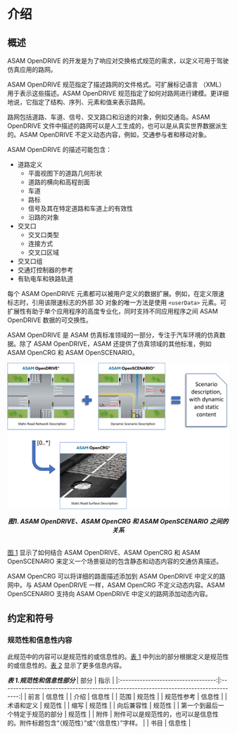 <h1> 介绍 </h1>

<h2> 概述 </h2>

ASAM OpenDRIVE 的开发是为了响应对交换格式规范的需求，以定义可用于驾驶仿真应用的路网。

ASAM OpenDRIVE 规范指定了描述路网的文件格式。可扩展标记语言 （XML） 用于表示这些描述。ASAM OpenDRIVE 规范指定了如何对路网进行建模。更详细地说，它指定了结构、序列、元素和值来表示路网。

路网包括道路、车道、信号、交叉路口和沿途的对象，例如交通岛。ASAM OpenDRIVE 文件中描述的路网可以是人工生成的，也可以是从真实世界数据派生的。ASAM OpenDRIVE 不定义动态内容，例如，交通参与者和移动对象。

ASAM OpenDRIVE 的描述可能包含：

- 道路定义
  - 平面视图下的道路几何形状
  - 道路的横向和高程剖面
  - 车道
  - 路标
  - 信号及其在特定道路和车道上的有效性
  - 沿路的对象
- 交叉口
  - 交叉口类型
  - 连接方式
  - 交叉口区域
- 交叉口组
- 交通灯控制器的参考
- 有轨电车和铁路轨道

每个 ASAM OpenDRIVE 元素都可以被用户定义的数据扩展。例如，在定义限速标志时，引用该限速标志的外部 3D 对象的唯一方法是使用 `<userData>` 元素。可扩展性有助于单个应用程序的高度专业化，同时支持不同应用程序之间 ASAM OpenDRIVE 数据的可交换性。

ASAM OpenDRIVE 是 ASAM 仿真标准领域的一部分，专注于汽车环境的仿真数据。除了 ASAM OpenDRIVE，ASAM 还提供了仿真领域的其他标准，例如 ASAM OpenCRG 和 ASAM OpenSCENARIO。

<span id="p1">![相互关系](../图片/图1.png "ASAM OpenDRIVE、ASAM OpenCRG 和 ASAM OpenSCENARIO 之间的关系")<span>
<center><I><B>图1. ASAM OpenDRIVE、ASAM OpenCRG 和 ASAM OpenSCENARIO 之间的关系</B></I></center><br>

[图 1](#p1) 显示了如何结合 ASAM OpenDRIVE、ASAM OpenCRG 和 ASAM OpenSCENARIO 来定义一个场景驱动的包含静态和动态内容的交通仿真描述。

ASAM OpenCRG 可以将详细的路面描述添加到 ASAM OpenDRIVE 中定义的路网中。与 ASAM OpenDRIVE 一样，ASAM OpenCRG 不定义动态内容。ASAM OpenSCENARIO 支持向 ASAM OpenDRIVE 中定义的路网添加动态内容。

<h2> 约定和符号 </h2>

<h3> 规范性和信息性内容 </h3>

此规范中的内容可以是规范性的或信息性的。[表 1](#t1) 中列出的部分根据定义是规范性的或信息性的。[表 2](#t2) 显示了更多信息内容。

<i id="t1"><b> 表 1.规范性和信息性部分 </b></i>
| 部分                             | 指示                                                                               |
|:----------------------------------:|:------------------------------------------------------------------------------------:|
| 前言                             | 信息性                                                                             |
| 介绍                             | 信息性                                                                             |
| 范围                             | 规范性                                                                             |
| 规范性参考                       | 信息性                                                                             |
| 术语和定义                       | 规范性                                                                             |
| 缩写                             | 规范性                                                                             |
| 向后兼容性                       | 规范性                                                                             |
| 第一个到最后一个特定于规范的部分 | 规范性                                                                             |
| 附件                             | 附件可以是规范性的，也可以是信息性的。附件标题包含“（规范性）”或“（信息性）”字样。 |
| 书目                             | 信息性                                                                             |
